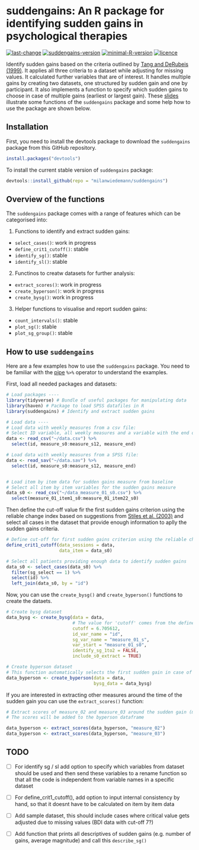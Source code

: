 # suddengains: An R package for identifying sudden gains in psychological therapies
[![last-change](https://img.shields.io/badge/Last%20change-2018--10--27-brightgreen.svg)](https://github.com/milanwiedemann/suddengains) 
[![suddengains-version](https://img.shields.io/badge/Version-0.0.1-brightgreen.svg)](https://github.com/milanwiedemann/suddengains) 
[![minimal-R-version](https://img.shields.io/badge/R%3E%3D-3.4.3-brightgreen.svg)](https://cran.r-project.org/)
[![licence](https://img.shields.io/badge/Licence-GPL--3-brightgreen.svg)](https://choosealicense.com/licenses/gpl-3.0/)

Identify sudden gains based on the criteria outlined by [Tang and DeRubeis (1999)](http://psycnet.apa.org/buy/1999-01811-008). 
It applies all three criteria to a dataset while adjusting for missing values. 
It calculated further variables that are of interest. 
It handles multiple gains by creating two datasets, one structured by sudden gain and one by participant. 
It also implements a function to specify which sudden gains to choose in case of multiple gains (earliest or largest gain). 
These [slides](https://docs.google.com/presentation/d/14OcAsBl8PIoIw5-eNO-_1uAXqfLHQcEGBT7M0MUWE9E/edit?usp=sharing) illustrate some functions of the `suddengains` package and some help how to use the package are shown below.

## Installation

First, you need to install the devtools package to download the `suddengains` package from this GitHub repository.

```r
install.packages("devtools")
```

To install the current stable version of `suddengains` package:

```r
devtools::install_github(repo = "milanwiedemann/suddengains")
```

## Overview of the functions

The `suddengains` package comes with a range of features which can be categorised into:

1. Functions to identify and extract sudden gains:
  - `select_cases()`: work in progress
  - `define_crit1_cutoff()`: stable
  - `identify_sg()`: stable
  - `identify_sl()`: stable

  
2. Functinos to creatw datasets for further analysis:
  - `extract_scores()`: work in progress
  - `create_byperson()`: work in progress
  - `create_bysg()`: work in progress

3. Helper functions to visualise and report sudden gains:
  - `count_intervals()`: stable
  - `plot_sg()`: stable
  - `plot_sg_group()`: stable

## How to use `suddengains`

Here are a few examples how to use the `suddengains` package.
You need to be familiar with the [pipe](https://magrittr.tidyverse.org/) ` %>% ` operator to understand the examples.

First, load all needed packages and datasets:

```r
# Load packages ----
library(tidyverse) # Bundle of useful packages for manipulating data
library(haven) # Package to load SPSS datafiles in R
library(suddengains) # Identify and extract sudden gains

# Load data ----
# Load data with weekly measures from a csv file:
# Select ID variable, all weekly measures and a variable with the end of treatment scores
data <- read_csv("~/data.csv") %>% 
  select(id, measure_s0:measure_s12, measure_end) 

# Load data with weekly measures from a SPSS file:
data <- read_sav("~/data.sav") %>% 
  select(id, measure_s0:measure_s12, measure_end) 


# Load item by item data for sudden gains measure from baseline
# Select all item by item variables for the sudden gains measure
data_s0 <- read_csv("~/data_measure_01_s0.csv") %>% 
  select(measure_01_item1_s0:measure_01_item22_s0)
```

Then define the cut-off value fir the first sudden gains criterion using the reliable change index based on suggestions from [Stiles et al. (2003)](http://psycnet.apa.org/buy/2003-01069-004)
and select all cases in the dataset that provide enough information to aplly the sudden gains criteria.

```r
# Define cut-off for first sudden gains criterion using the reliable change index
define_crit1_cutoff(data_sessions = data, 
                    data_item = data_s0)

# Select all patients providing enough data to identify sudden gains
data_s0 <- select_cases(data_s0) %>%
  filter(sg_select == 1) %>%
  select(id) %>%
  left_join(data_s0, by = "id")
```

Now, you can use the `create_bysg()` and `create_byperson()` functions to create the dataets.

```r
# Create bysg dataset
data_bysg <- create_bysg(data = data, 
                         # The value for 'cutoff' comes from the define_crit1_cutoff() function
                         cutoff = 6.705612,
                         id_var_name = "id", 
                         sg_var_name = "measure_01_s", 
                         var_start = "measure_01_s0",
                         identify_sg_1to2 = FALSE,
                         include_s0_extract = TRUE)

# Create byperson dataset
# This function automatically selects the first sudden gain in case of multiple sudden gains
data_byperson <- create_byperson(data = data, 
                                 bysg_data = data_bysg)
```

If you are interested in extracting other measures around the time of the sudden gain you can use the  `extract_scores()` function:

```r
# Extract scores of measure_02 and measure_03 around the sudden gain (measure_01)
# The scores will be added to the byperson dataframe

data_byperson <- extract_scores(data_byperson, "measure_02")
data_byperson <- extract_scores(data_byperson, "measure_03")
```

## TODO

- [ ] For identify sg  / sl add option to specify which variables from dataset should be used and then send these variables to a rename function so that all the code is independent from variable names in a specific dataset
- [ ] For define_crit1_cutoff(), add option to input internal consistency by hand, so that it doesnt have to be calculated on item by item data
- [ ] Add sample dataset, this should include cases where critical value gets adjusted due to missing values (BDI data with cut-off 7?)
- [ ] Add function that prints all descriptives of sudden gains (e.g. number of gains, average magnitude) and call this `describe_sg()`

